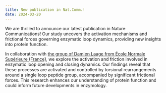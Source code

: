 ```yaml
---
title: New publication in Nat.Comm.!
date: 2024-03-20
---
```


We are thrilled to announce our latest publication in Nature Communications! 
Our study uncovers the activation mechanisms and frictional forces governing 
enzymatic loop dynamics, providing new insights into protein function.


<!--more-->

In collaboration with
[the group of Damien Laage from École Normale Supérieure (France)](https://www.chimie.ens.fr/recherche/laboratoire-pasteur/chimie-theorique/), 
we explore the activation and friction involved in enzymatic loop opening and 
closing dynamics. Our findings reveal that these processes are activated and 
controlled by torsional rearrangements around a single loop peptide group, 
accompanied by significant frictional forces. This research enhances our 
understanding of protein function and could inform future developments in 
enzymology.
